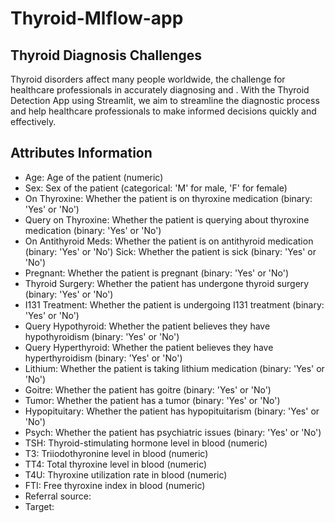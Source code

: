 # Thyroid-Mlflow-app

## Thyroid Diagnosis Challenges
Thyroid disorders affect many people worldwide, the challenge for healthcare professionals in accurately diagnosing and . With the Thyroid Detection App using Streamlit, we aim to streamline the diagnostic process and help healthcare professionals to make informed decisions quickly and effectively.



## Attributes Information
* Age: Age of the patient (numeric)
* Sex: Sex of the patient (categorical: 'M' for male, 'F' for female)
* On Thyroxine: Whether the patient is on thyroxine medication (binary: 'Yes' or 'No')
* Query on Thyroxine: Whether the patient is querying about thyroxine medication (binary: 'Yes' or 'No')
* On Antithyroid Meds: Whether the patient is on antithyroid medication (binary: 'Yes' or 'No')
Sick: Whether the patient is sick (binary: 'Yes' or 'No')
* Pregnant: Whether the patient is pregnant (binary: 'Yes' or 'No')
* Thyroid Surgery: Whether the patient has undergone thyroid surgery (binary: 'Yes' or 'No')
* I131 Treatment: Whether the patient is undergoing I131 treatment (binary: 'Yes' or 'No')
* Query Hypothyroid: Whether the patient believes they have hypothyroidism (binary: 'Yes' or 'No')
* Query Hyperthyroid: Whether the patient believes they have hyperthyroidism (binary: 'Yes' or 'No')
* Lithium: Whether the patient is taking lithium medication (binary: 'Yes' or 'No')
* Goitre: Whether the patient has goitre (binary: 'Yes' or 'No')
* Tumor: Whether the patient has a tumor (binary: 'Yes' or 'No')
* Hypopituitary: Whether the patient has hypopituitarism (binary: 'Yes' or 'No')
* Psych: Whether the patient has psychiatric issues (binary: 'Yes' or 'No')
* TSH: Thyroid-stimulating hormone level in blood (numeric)
* T3: Triiodothyronine level in blood (numeric)
* TT4: Total thyroxine level in blood (numeric)
* T4U: Thyroxine utilization rate in blood (numeric)
* FTI: Free thyroxine index in blood (numeric)
* Referral source:
* Target: 
